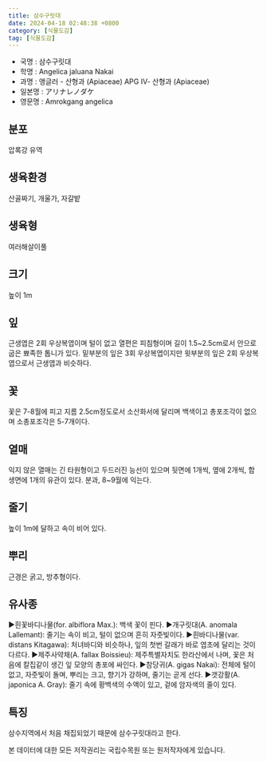 ```yaml
---
title: 삼수구릿대
date: 2024-04-18 02:48:38 +0800
category: [식물도감]
tag: [식물도감]
---
```




- 국명 : 삼수구릿대
- 학명 : Angelica jaluana Nakai
- 과명 : 앵글러 - 산형과 (Apiaceae) APG Ⅳ- 산형과 (Apiaceae)
- 일본명 : アリナレノダケ
- 영문명 : Amrokgang angelica


## 분포
압록강 유역
## 생육환경
산골짜기, 개울가, 자갈밭 
## 생육형
여러해살이풀 
## 크기
높이 1m
## 잎
근생엽은 2회 우상복엽이며 털이 없고 열편은 피침형이며 길이 1.5~2.5cm로서 안으로 굽은 뾰족한 톱니가 있다. 밑부분의 잎은 3회 우상복엽이지만 윗부분의 잎은 2회 우상복엽으로서 근생엽과 비슷하다.
## 꽃
꽃은 7-8월에 피고 지름 2.5cm정도로서 소산화서에 달리며 백색이고 총포조각이 없으며 소총포조각은 5-7개이다.
## 열매
익지 않은 열매는 긴 타원형이고 두드러진 능선이 있으며 뒷면에 1개씩, 옆에 2개씩, 합생면에 1개의 유관이 있다. 분과, 8~9월에 익는다. 
## 줄기
높이 1m에 달하고 속이 비어 있다.
## 뿌리
근경은 굵고, 방추형이다.
## 유사종
▶흰꽃바디나물(for. albiflora Max.): 백색 꽃이 핀다.▶개구릿대(A. anomala Lallemant): 줄기는 속이 비고, 털이 없으며 흔히 자줏빛이다. ▶흰바디나물(var. distans Kitagawa): 처녀바디와 비슷하나, 잎의 첫번 갈래가 바로 엽초에 달리는 것이 다르다.▶제주사약채(A. fallax Boissieu): 제주특별자치도 한라산에서 나며, 꽃은 처음에 칼집같이 생긴 잎 모양의 총포에 싸인다.▶참당귀(A. gigas Nakai): 전체에 털이 없고, 자줏빛이 돌며, 뿌리는 크고, 향기가 강하며, 줄기는 곧게 선다. ▶갯강활(A. japonica A. Gray): 줄기 속에 황백색의 수액이 있고, 겉에 암자색의 줄이 있다. 
## 특징
삼수지역에서 처음 채집되었기 때문에 삼수구릿대라고 한다.






본 데이터에 대한 모든 저작권리는 국립수목원 또는 원저작자에게 있습니다.
